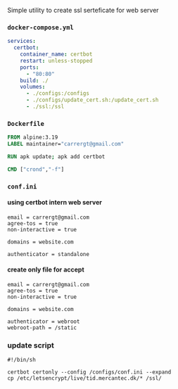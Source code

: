 Simple utility to create ssl serteficate for web server
### `docker-compose.yml`
```yml
services:
  certbot:
    container_name: certbot
    restart: unless-stopped
    ports:
      - "80:80"
    build: ./
    volumes:
      - ./configs:/configs
      - ./configs/update_cert.sh:/update_cert.sh
      - ./ssl:/ssl
```
### `Dockerfile`
```Dockerfile
FROM alpine:3.19
LABEL maintainer="carrergt@gmail.com"

RUN apk update; apk add certbot

CMD ["crond","-f"]
```
### `conf.ini`
#### using certbot intern web server
```
email = carrergt@gmail.com
agree-tos = true
non-interactive = true

domains = website.com

authenticator = standalone
```
#### create only file for accept
```
email = carrergt@gmail.com
agree-tos = true
non-interactive = true

domains = website.com

authenticator = webroot
webroot-path = /static
```
### update script
```shell
#!/bin/sh

certbot certonly --config /configs/conf.ini --expand
cp /etc/letsencrypt/live/tid.mercantec.dk/* /ssl/
```
